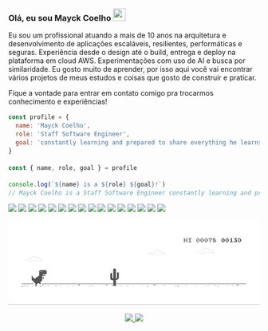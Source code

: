 ### Olá, eu sou Mayck Coelho <img src="https://media.giphy.com/media/hvRJCLFzcasrR4ia7z/giphy.gif" width="25" height="25">

Eu sou um profissional atuando a mais de 10 anos na arquitetura e desenvolvimento de aplicações escaláveis, resilientes, performáticas e seguras.
Experiência desde o design até o build, entrega e deploy na plataforma em cloud AWS. Experimentações com uso de AI e busca por similaridade.
Eu gosto muito de aprender, por isso aqui você vai encontrar vários projetos de meus estudos e coisas que gosto de construir e praticar.

Fique a vontade para entrar em contato comigo pra trocarmos conhecimento e experiências!

```javascript
const profile = {
  name: 'Mayck Coelho',
  role: 'Staff Software Engineer',
  goal: 'constantly learning and prepared to share everything he learns'
}

const { name, role, goal } = profile

console.log(`${name} is a ${role} ${goal}!`)
// Mayck Coelho is a Staff Software Engineer constantly learning and prepared to share everything he learns!
```

![](https://img.shields.io/badge/Solution_Architect_Associate-232F3E?style=for-the-badge&logo=amazon-aws&logoColor=white)
![](https://img.shields.io/badge/Amazon_api_gateway-FF4F8B?style=for-the-badge&logo=amazonapigateway&logoColor=white)
![](https://img.shields.io/badge/Terraform-623CE4?style=for-the-badge&logo=terraform&logoColor=white)
![](https://img.shields.io/badge/Docker-2496ED?style=for-the-badge&logo=docker&logoColor=white)
![](https://img.shields.io/badge/K8s-326CE5?style=for-the-badge&logo=kubernetes&logoColor=white)
![](https://img.shields.io/badge/Grafana-E97337?style=for-the-badge&logo=grafana&logoColor=white)
![](https://img.shields.io/badge/GitHub-181717?style=for-the-badge&logo=github&logoColor=white)
![](https://img.shields.io/badge/Gitlab-FC6D26?style=for-the-badge&logo=gitlab&logoColor=white)
![](https://img.shields.io/badge/Postgres-4169E1?style=for-the-badge&logo=postgresql&logoColor=white)
![](https://img.shields.io/badge/Javascript-00ADD8?style=for-the-badge&logo=go&logoColor=white)
![](https://img.shields.io/badge/Python-14354C?style=for-the-badge&logo=python&logoColor=white)
![](https://img.shields.io/badge/API%20Gateway-FF4F8B?style=for-the-badge&logo=amazonapigateway&logoColor=white)
![](https://img.shields.io/badge/Open%20API-6BA539?style=for-the-badge&logo=openapiinitiative&logoColor=white)
![](https://img.shields.io/badge/Swagger-85EA2D?style=for-the-badge&logo=swagger&logoColor=white)
![](https://img.shields.io/badge/VS%20Code-147EFB?style=for-the-badge&logo=visualstudiocode&logoColor=white)
![](https://img.shields.io/badge/OpenAI-005571?style=for-the-badge&logo=openai&logoColor=white)

<p align="center">
   <img src="https://github.com/mayckcoelho/mayckcoelho/blob/master/dino.gif">
</p>

<p align="center">
  <a href="https://medium.com/@mayckcoelho">
    <img src="https://img.shields.io/badge/Medium-4285F4?style=for-the-badge&logo=google-chrome&logoColor=white">
  </a>
  <a href="https://www.linkedin.com/in/mayck-coelho/" target="_blank">
    <img src="https://img.shields.io/badge/LinkedIn-0A66C2?style=for-the-badge&logo=linkedin&logoColor=white">
  </a>
</p>
